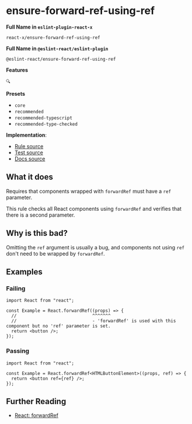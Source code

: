 # ensure-forward-ref-using-ref

**Full Name in `eslint-plugin-react-x`**

```plain copy
react-x/ensure-forward-ref-using-ref
```

**Full Name in `@eslint-react/eslint-plugin`**

```plain copy
@eslint-react/ensure-forward-ref-using-ref
```

**Features**

`🔍`

**Presets**

- `core`
- `recommended`
- `recommended-typescript`
- `recommended-type-checked`

**Implementation**:

- [Rule source](https://github.com/Rel1cx/eslint-react/tree/main/packages/plugins/eslint-plugin-react-x/src/rules/ensure-forward-ref-using-ref.ts)
- [Test source](https://github.com/Rel1cx/eslint-react/tree/main/packages/plugins/eslint-plugin-react-x/src/rules/ensure-forward-ref-using-ref.spec.ts)
- [Docs source](https://github.com/Rel1cx/eslint-react/tree/main/website/pages/docs/rules/ensure-forward-ref-using-ref.md)

## What it does

Requires that components wrapped with `forwardRef` must have a `ref` parameter.

This rule checks all React components using `forwardRef` and verifies that there is a second parameter.

## Why is this bad?

Omitting the `ref` argument is usually a bug, and components not using `ref` don't need to be wrapped by `forwardRef`.

## Examples

### Failing

```tsx
import React from "react";

const Example = React.forwardRef((props) => {
  //                             ^^^^^^^
  //                             - 'forwardRef' is used with this component but no 'ref' parameter is set.
  return <button />;
});
```

### Passing

```tsx
import React from "react";

const Example = React.forwardRef<HTMLButtonElement>((props, ref) => {
  return <button ref={ref} />;
});
```

## Further Reading

- [React: forwardRef](https://react.dev/reference/react/forwardRef)
